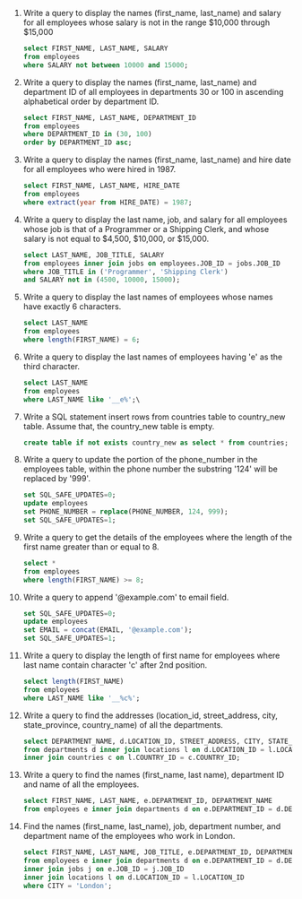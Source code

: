 1. Write a query to display the names (first_name, last_name) and salary for all employees whose salary is not in the range $10,000 through $15,000

    ```sql
    select FIRST_NAME, LAST_NAME, SALARY
    from employees
    where SALARY not between 10000 and 15000;
    ```

2. Write a query to display the names (first_name, last_name) and department ID of all employees in departments 30 or 100 in ascending alphabetical order by department ID. 

    ```sql
    select FIRST_NAME, LAST_NAME, DEPARTMENT_ID
    from employees
    where DEPARTMENT_ID in (30, 100)
    order by DEPARTMENT_ID asc;
    ```

3. Write a query to display the names (first_name, last_name) and hire date for all employees who were hired in 1987. 

    ```sql
    select FIRST_NAME, LAST_NAME, HIRE_DATE
    from employees
    where extract(year from HIRE_DATE) = 1987;
    ```

4. Write a query to display the last name, job, and salary for all employees whose job is that of a Programmer or a Shipping Clerk, and whose salary is not equal to $4,500, $10,000, or $15,000. 

    ```sql
    select LAST_NAME, JOB_TITLE, SALARY
    from employees inner join jobs on employees.JOB_ID = jobs.JOB_ID
    where JOB_TITLE in ('Programmer', 'Shipping Clerk')
    and SALARY not in (4500, 10000, 15000);
    ```

5. Write a query to display the last names of employees whose names have exactly 6 characters. 

    ```sql
    select LAST_NAME
    from employees
    where length(FIRST_NAME) = 6;
    ```

6. Write a query to display the last names of employees having 'e' as the third character.

    ```sql
    select LAST_NAME
    from employees
    where LAST_NAME like '__e%';\
    ```

7. Write a SQL statement insert rows from countries table to country_new table. Assume that, the country_new table is empty.

    ```sql
    create table if not exists country_new as select * from countries;
    ```

8. Write a query to update the portion of the phone_number in the employees table, within the phone number the substring '124' will be replaced by '999'.
    
    ```sql
    set SQL_SAFE_UPDATES=0;
    update employees
    set PHONE_NUMBER = replace(PHONE_NUMBER, 124, 999);
    set SQL_SAFE_UPDATES=1;
    ```

9. Write a query to get the details of the employees where the length of the first name greater than or equal to 8. 

    ```sql
    select *
    from employees
    where length(FIRST_NAME) >= 8;
    ```

10. Write a query to append '@example.com' to email field.

    ```sql
    set SQL_SAFE_UPDATES=0;
    update employees
    set EMAIL = concat(EMAIL, '@example.com');
    set SQL_SAFE_UPDATES=1;
    ```

11. Write a query to display the length of first name for employees where last name contain character 'c' after 2nd position.

    ```sql
    select length(FIRST_NAME)
    from employees
    where LAST_NAME like '__%c%';
    ```

12. Write a query to find the addresses (location_id, street_address, city, state_province, country_name) of all the departments. 

    ```sql
    select DEPARTMENT_NAME, d.LOCATION_ID, STREET_ADDRESS, CITY, STATE_PROVINCE, COUNTRY_NAME
    from departments d inner join locations l on d.LOCATION_ID = l.LOCATION_ID
    inner join countries c on l.COUNTRY_ID = c.COUNTRY_ID;
    ```

13. Write a query to find the names (first_name, last name), department ID and name of all the employees. 

    ```sql
    select FIRST_NAME, LAST_NAME, e.DEPARTMENT_ID, DEPARTMENT_NAME
    from employees e inner join departments d on e.DEPARTMENT_ID = d.DEPARTMENT_ID;
    ```

14. Find the names (first_name, last_name), job, department number, and department name of the employees who work in London.

    ```sql
    select FIRST_NAME, LAST_NAME, JOB_TITLE, e.DEPARTMENT_ID, DEPARTMENT_NAME
    from employees e inner join departments d on e.DEPARTMENT_ID = d.DEPARTMENT_ID
    inner join jobs j on e.JOB_ID = j.JOB_ID
    inner join locations l on d.LOCATION_ID = l.LOCATION_ID
    where CITY = 'London';
    ```